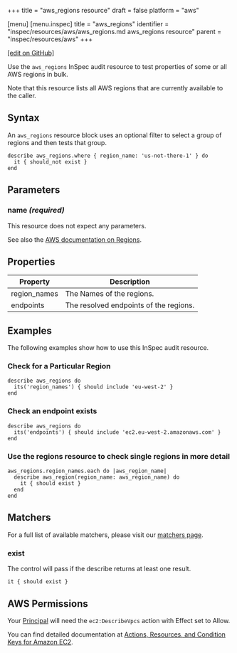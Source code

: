+++
title = "aws_regions resource"
draft = false
platform = "aws"

[menu]
  [menu.inspec]
    title = "aws_regions"
    identifier = "inspec/resources/aws/aws_regions.md aws_regions resource"
    parent = "inspec/resources/aws"
+++

[\[edit on GitHub\]](https://github.com/inspec/inspec/blob/master/docs-chef-io/content/inspec/resources/aws_regions.md)

Use the `aws_regions` InSpec audit resource to test properties of some or all AWS regions in bulk.

Note that this resource lists all AWS regions that are currently available to the caller.

## Syntax

An `aws_regions` resource block uses an optional filter to select a group of regions and then tests that group.

    describe aws_regions.where { region_name: 'us-not-there-1' } do
      it { should_not exist }
    end

## Parameters

### name _(required)_

This resource does not expect any parameters.

See also the [AWS documentation on Regions](https://docs.aws.amazon.com/AWSEC2/latest/UserGuide/using-regions-availability-zones.html).

## Properties

| Property     | Description                            |
| ------------ | -------------------------------------- |
| region_names | The Names of the regions.              |
| endpoints    | The resolved endpoints of the regions. |

## Examples

The following examples show how to use this InSpec audit resource.

### Check for a Particular Region

    describe aws_regions do
      its('region_names') { should include 'eu-west-2' }
    end

### Check an endpoint exists

    describe aws_regions do
      its('endpoints') { should include 'ec2.eu-west-2.amazonaws.com' }
    end

### Use the regions resource to check single regions in more detail

    aws_regions.region_names.each do |aws_region_name|
      describe aws_region(region_name: aws_region_name) do
        it { should exist }
      end
    end

## Matchers

For a full list of available matchers, please visit our [matchers page](/inspec/matchers/).

### exist

The control will pass if the describe returns at least one result.

    it { should exist }

## AWS Permissions

Your [Principal](https://docs.aws.amazon.com/IAM/latest/UserGuide/intro-structure.html#intro-structure-principal) will need the `ec2:DescribeVpcs` action with Effect set to Allow.

You can find detailed documentation at [Actions, Resources, and Condition Keys for Amazon EC2](https://docs.aws.amazon.com/IAM/latest/UserGuide/list_amazonec2.html).
